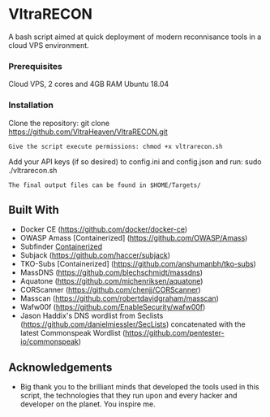 # VltraRECON

A bash script aimed at quick deployment of modern reconnisance tools in a cloud VPS environment.

### Prerequisites

Cloud VPS, 2 cores and 4GB RAM
Ubuntu 18.04

### Installation

Clone the repository: git clone https://github.com/VltraHeaven/VltraRECON.git
```
Give the script execute permissions: chmod +x vltrarecon.sh
```
Add your API keys (if so desired) to config.ini and config.json and run: sudo ./vltrarecon.sh
```
The final output files can be found in $HOME/Targets/
```

## Built With

* Docker CE (https://github.com/docker/docker-ce)
* OWASP Amass [Containerized] (https://github.com/OWASP/Amass)
* Subfinder [Containerized](https://github.com/subfinder/subfinder)
* Subjack (https://github.com/haccer/subjack)
* TKO-Subs [Containerized] (https://github.com/anshumanbh/tko-subs)
* MassDNS (https://github.com/blechschmidt/massdns)
* Aquatone (https://github.com/michenriksen/aquatone)
* CORScanner (https://github.com/chenjj/CORScanner)
* Masscan (https://github.com/robertdavidgraham/masscan)
* Wafw00f (https://github.com/EnableSecurity/wafw00f) 
* Jason Haddix's DNS wordlist from Seclists (https://github.com/danielmiessler/SecLists) concatenated with the latest Commonspeak Wordlist (https://github.com/pentester-io/commonspeak)

## Acknowledgements

* Big thank you to the brilliant minds that developed the tools used in this script, the technologies that they run upon and every hacker and developer on the planet. You inspire me.
